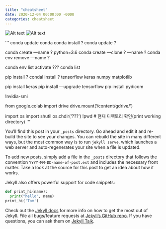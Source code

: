 ```yaml
---
title: "cheatsheet"
date: 2020-12-04 00:00:00 -0000
categories: cheatsheet
---
```



![Alt text](/_img/1.png)
![Alt text](/_img/2.png)

'''
conda update conda
conda install ?
conda update ?

conda create —name ? python=3.6
conda create —clone ? —name ?
conda env remove —name ?

conda env list
activate ???
conda list

pip install ?
condal install ?
tensorflow keras numpy matplotlib

pip install keras
pip install —upgrade tensorflow
pip install pydicom

!nvidia-smi

from google.colab import drive
drive.mount(‘/content/gdrive/’)

import os
import shutil
os.chdir(‘???’)
!pwd # 현재 디렉토리 확인(print working directory)
'''










You’ll find this post in your `_posts` directory. Go ahead and edit it and re-build the site to see your changes. You can rebuild the site in many different ways, but the most common way is to run `jekyll serve`, which launches a web server and auto-regenerates your site when a file is updated.

To add new posts, simply add a file in the `_posts` directory that follows the convention `YYYY-MM-DD-name-of-post.ext` and includes the necessary front matter. Take a look at the source for this post to get an idea about how it works.

Jekyll also offers powerful support for code snippets:

```python
def print_hi(name):
  print("hello", name)
print_hi('Tom')
```

Check out the [Jekyll docs][jekyll-docs] for more info on how to get the most out of Jekyll. File all bugs/feature requests at [Jekyll’s GitHub repo][jekyll-gh]. If you have questions, you can ask them on [Jekyll Talk][jekyll-talk].

[jekyll-docs]: https://jekyllrb.com/docs/home
[jekyll-gh]:   https://github.com/jekyll/jekyll
[jekyll-talk]: https://talk.jekyllrb.com/
